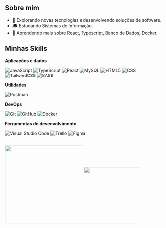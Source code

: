 

## Sobre mim

- 🤔 Explorando novas tecnologias e desenvolvendo soluções de software.
- 🎓 Estudando Sistemas de Informação.
- 🌱 Aprendendo mais sobre React, Typescript, Banco de Dados, Docker.

## Minhas Skills

**Aplicações e dados**

![JavaScript](https://img.shields.io/badge/-JavaScript-333333?style=flat&logo=javascript)
![TypeScript](https://img.shields.io/badge/-TypeScript-333333?style=flat&logo=typescript)
![React](https://img.shields.io/badge/-React-333333?style=flat&logo=react)
![MySQL](https://img.shields.io/badge/-MySQL-333333?style=flat&logo=mysql)
![HTML5](https://img.shields.io/badge/-HTML5-333333?style=flat&logo=HTML5)
![CSS](https://img.shields.io/badge/-CSS-333333?style=flat&logo=CSS3&logoColor=1572B6)
![TailwindCSS](https://img.shields.io/badge/-TailwindCSS-333333?style=flat&logo=tailwindcss)
![SASS](https://img.shields.io/badge/-SASS-333333?style=flat&logo=sass)


**Utilidades**

![Postman](https://img.shields.io/badge/-Postman-333333?style=flat&logo=postman)

**DevOps**

![Git](https://img.shields.io/badge/-Git-333333?style=flat&logo=git)
![GitHub](https://img.shields.io/badge/-GitHub-333333?style=flat&logo=github)
![Docker](https://img.shields.io/badge/-Docker-333333?style=flat&logo=docker)

**Ferramentas de desenvolvimento**

![Visual Studio Code](https://img.shields.io/badge/-Visual%20Studio%20Code-333333?style=flat&logo=visual-studio-code&logoColor=007ACC)
![Trello](https://img.shields.io/badge/-Trello-333333?style=flat&logo=trello&logoColor=007ACC)
![Figma](https://img.shields.io/badge/-Figma-333333?style=flat&logo=figma&logoColor=007ACC)

<br/>

  <img height="250em" src="https://github-readme-stats.vercel.app/api/top-langs?username=luisz19&theme=dracula&show_icons=true" />
   <img height="180em" src="https://github-readme-stats.vercel.app/api?username=luisz19&theme=dracula&show_icons=true" />




